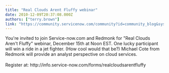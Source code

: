 ```yaml
---
title: "Real Clouds Arent Fluffy webinar"
date: 2010-12-09T20:37:08.000Z
authors: ["terry.brown"]
link: "https://community.servicenow.com/community?id=community_blog&sys_id=932e6a6ddbd0dbc01dcaf3231f961951"
---
```

<p>You're invited to join Service-now.com and Redmonk for "Real Clouds Aren't Fluffy" webinar, December 15th at Noon EST. One lucky participant will win a ride in a jet fighter. (How cool would that be?) Michael Cote from Redmonk will provide an analyst perspective on cloud services.<br /><br />Register at: http://info.service-now.com/forms/realcloudsarentfluffy</p>